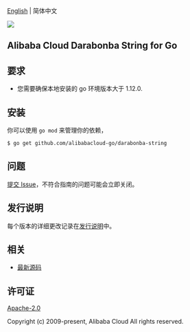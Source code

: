 [English](README.md) | 简体中文

![](https://aliyunsdk-pages.alicdn.com/icons/AlibabaCloud.svg)

## Alibaba Cloud Darabonba String for Go

## 要求
- 您需要确保本地安装的 go 环境版本大于 1.12.0.

## 安装

你可以使用 `go mod` 来管理你的依赖，
```sh
$ go get github.com/alibabacloud-go/darabonba-string
```

## 问题
[提交 Issue](https://github.com/aliyun/darabonba-string/issues/new)，不符合指南的问题可能会立即关闭。

## 发行说明
每个版本的详细更改记录在[发行说明](./ChangeLog.txt)中。

## 相关
* [最新源码](https://github.com/aliyun/darabonba-string/releases)

## 许可证
[Apache-2.0](http://www.apache.org/licenses/LICENSE-2.0)

Copyright (c) 2009-present, Alibaba Cloud All rights reserved.
